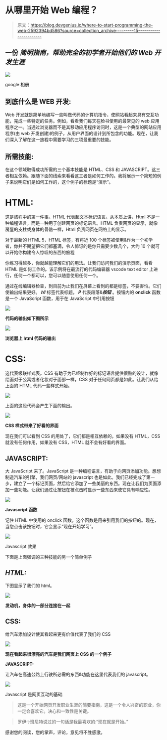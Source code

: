 # 从哪里开始 Web 编程？

> 原文：<https://blog.devgenius.io/where-to-start-programming-the-web-2592394bd586?source=collection_archive---------15----------------------->

## 一份 *简明指南，帮助完全的初学者开始他们的 Web 开发生涯*

![](img/554377af03357109e3fbe98cba120527.png)

google 相册

## **到底什么是 WEB 开发:**

Web 开发就是简单地编写一些叫做代码的计算机指令，使网站看起来具有交互功能，完成一些特定的任务。例如，看看我们每天在脸书使用的最常见的 web 应用程序之一。当通过浏览器而不是其移动应用程序访问时，这是一个典型的网站应用程序(由 web 开发创建)的例子，从用户界面的设计到所包含的功能。现在，让我们深入了解在这一旅程中需要学习的三项最重要的技能。

## **所需技能:**

在这个领域取得成功所需的三个基本技能是 HTML、CSS 和 JAVASCRIPT。这三者相互依赖。跟随下面的线索来看看这三者是如何工作的。我将展示一个简短的例子来说明它们是如何工作的，这个例子的标题是“演示”。

# **HTML:**

这是旅程中的第一件事。HTML 代表超文本标记语言。从本质上讲，Html 不是一种编程语言，而是一种用于创建网页的标记语言。HTML 负责网页的显示，就像房屋的支柱或身体的骨骼一样，Html 负责网页在网络上的显示。

对于最新的 HTML 5，HTML 标签，有将近 100 个标签被使用&作为一个初学者，你并不期望把它们都塞满，令人惊讶的是你只需要少数几个，大约 10 个就可以开始你构建令人惊叹的东西的旅程

你练习得越多，你就越能理解它们的用法。让我们访问我们的演示页面，看看 HTML 是如何工作的。该示例将在最流行的代码编辑器 vscode text editor 上进行，任何一个都可以，您可以随意使用任何一个。

通过在线编辑器检查，到目前为止我们在屏幕上看到的都是标签，不要害怕。它们使输出结果更好。 ***h1*** 标签代表标题， ***P*** 代表段落&***按钮*** 。按钮内的 **onclick** 函数是一个 JavaScript 函数，用于在 JavaScript 中引用按钮

![](img/98ac660e9dc31bc5e60dd04bd4b44636.png)

**代码的输出如下图所示**

![](img/91174020d37964961de2f3cf3c9302e6.png)

**浏览器上 html 代码的输出**

# **CSS:**

这代表级联样式表。CSS 有助于为已经制作好的标记语言提供很酷的设计，就像绘画对于公寓或者化妆对于面部一样，CSS 对于任何网页都是如此。让我们从给上面的 HTML 代码一些样式开始。

![](img/da32bd2189f56edc7a40f17328e09d35.png)

上面的这段代码会产生下面的输出。

![](img/ca65fb8d620fab576c0fe7520e798fa0.png)

**CSS 样式带来了好看的界面**

现在我们可以看到 CSS 的用处了，它们都是相互依赖的，如果没有 HTML，CSS 就没有任何作用，如果没有 CSS，HTML 就不会有好看的界面。

## **JAVASCRIPT:**

大 JavaScript 来了。JavaScript 是一种编程语言，有助于向网页添加功能。想想制造汽车的引擎，我们网页/网站的 javascript 也是如此。我们已经完成了第一步，建立了一个标记页面，然后给它添加了一些美丽的东西。现在让我们为页面添加一些功能。让我们通过让按钮在被点击时显示一些东西来使它具有响应性。

![](img/96a85b136ffaccd6810dff9e45753692.png)

**Javascript 函数**

记住 HTML 中使用的 onclick 函数，这个函数是用来引用我们的按钮的。现在，当您点击该按钮时，它会显示“现在开始学习”。

![](img/e527ad5ade04e02144827dc413c333fa.png)

Javascript 效果

下面是上面强调的三种技能的另一个简单例子

## *HTML:*

下图显示了我们的 html。

![](img/4723b5d9d0cf603e2365fe81a1180685.png)

**发动机，身体的一部分连接在一起**

## CSS:

给汽车添加设计使其看起来更有价值代表了我们的 CSS

![](img/d8bded61d19664714f06366037d08688.png)

**现在看起来很漂亮的汽车是我们网页上 CSS 的一个例子**

**JAVASCRIPT:**

让汽车在高速公路上行驶所必需的东西&功能在这里代表我们的 javascript。

![](img/e8ea813b5619375654a7ed933ffe34bb.png)

Javascript 是网页互动的基础

> 这是一个开始网页开发职业生涯的简要指南，这是一个令人兴奋的职业，你一定会喜欢它。决心和一致性是关键。

> 罗伊·t·班尼特说过的一句话是我最喜欢的:“现在就是开始。”

感谢您的阅读，您的掌声，评论，意见将不胜感激。